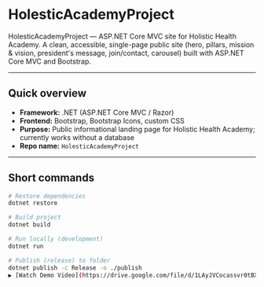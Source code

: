 # HolesticAcademyProject

HolesticAcademyProject — ASP.NET Core MVC site for Holistic Health Academy. A clean, accessible, single-page public site (hero, pillars, mission & vision, president's message, join/contact, carousel) built with ASP.NET Core MVC and Bootstrap.

---

## Quick overview

- **Framework:** .NET (ASP.NET Core MVC / Razor)
- **Frontend:** Bootstrap, Bootstrap Icons, custom CSS
- **Purpose:** Public informational landing page for Holistic Health Academy; currently works without a database 
- **Repo name:** `HolesticAcademyProject`

---

## Short commands

```bash
# Restore dependencies
dotnet restore

# Build project
dotnet build

# Run locally (development)
dotnet run

# Publish (release) to folder
dotnet publish -c Release -o ./publish
▶️ [Watch Demo Video](https://drive.google.com/file/d/1LAyJVCocassvr0tBXoUDXim2qumh5_Dd/view?usp=sharing)
